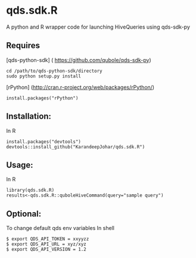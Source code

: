 qds.sdk.R
=========
A python and R wrapper code for launching HiveQueries using qds-sdk-py

Requires
--------
[qds-python-sdk] ( https://github.com/qubole/qds-sdk-py)

    cd /path/to/qds-python-sdk/directory 
    sudo python setup.py install

[rPython] (http://cran.r-project.org/web/packages/rPython/)

    install.packages("rPython")

Installation:
-------------
In R
  
    install.packages("devtools")
    devtools::install_github("KarandeepJohar/qds.sdk.R")

Usage:
------
In R

    library(qds.sdk.R)
    results<-qds.sdk.R::quboleHiveCommand(query="sample query")

Optional:
---------
To change default qds env variables
In shell

    $ export QDS_API_TOKEN = xxyyzz
    $ export QDS_API_URL = xyz/xyz
    $ export QDS_API_VERSION = 1.2
